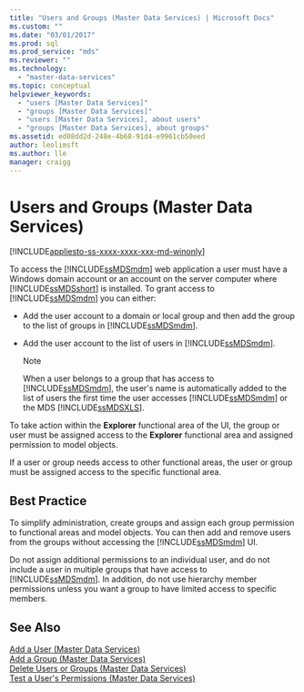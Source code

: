 ```yaml
---
title: "Users and Groups (Master Data Services) | Microsoft Docs"
ms.custom: ""
ms.date: "03/01/2017"
ms.prod: sql
ms.prod_service: "mds"
ms.reviewer: ""
ms.technology: 
  - "master-data-services"
ms.topic: conceptual
helpviewer_keywords: 
  - "users [Master Data Services]"
  - "groups [Master Data Services]"
  - "users [Master Data Services], about users"
  - "groups [Master Data Services], about groups"
ms.assetid: ed08dd2d-248e-4b68-91d4-e9961cb50eed
author: leolimsft
ms.author: lle
manager: craigg
---
```

# Users and Groups (Master Data Services)

[!INCLUDE[appliesto-ss-xxxx-xxxx-xxx-md-winonly](../includes/appliesto-ss-xxxx-xxxx-xxx-md-winonly.md)]

  To access the [!INCLUDE[ssMDSmdm](../includes/ssmdsmdm-md.md)] web application a user must have a Windows domain account or an account on the server computer where [!INCLUDE[ssMDSshort](../includes/ssmdsshort-md.md)] is installed. To grant access to [!INCLUDE[ssMDSmdm](../includes/ssmdsmdm-md.md)] you can either:  
  
-   Add the user account to a domain or local group and then add the group to the list of groups in [!INCLUDE[ssMDSmdm](../includes/ssmdsmdm-md.md)].  
  
-   Add the user account to the list of users in [!INCLUDE[ssMDSmdm](../includes/ssmdsmdm-md.md)].  
  
    > [!NOTE]  
    >  When a user belongs to a group that has access to [!INCLUDE[ssMDSmdm](../includes/ssmdsmdm-md.md)], the user's name is automatically added to the list of users the first time the user accesses [!INCLUDE[ssMDSmdm](../includes/ssmdsmdm-md.md)] or the MDS [!INCLUDE[ssMDSXLS](../includes/ssmdsxls-md.md)].  
  
 To take action within the **Explorer** functional area of the UI, the group or user must be assigned access to the **Explorer** functional area and assigned permission to model objects.  
  
 If a user or group needs access to other functional areas, the user or group must be assigned access to the specific functional area.  
  
## Best Practice  
 To simplify administration, create groups and assign each group permission to functional areas and model objects. You can then add and remove users from the groups without accessing the [!INCLUDE[ssMDSmdm](../includes/ssmdsmdm-md.md)] UI.  
  
 Do not assign additional permissions to an individual user, and do not include a user in multiple groups that have access to [!INCLUDE[ssMDSmdm](../includes/ssmdsmdm-md.md)]. In addition, do not use hierarchy member permissions unless you want a group to have limited access to specific members.  
  
## See Also  
 [Add a User &#40;Master Data Services&#41;](../master-data-services/add-a-user-master-data-services.md)   
 [Add a Group &#40;Master Data Services&#41;](../master-data-services/add-a-group-master-data-services.md)   
 [Delete Users or Groups &#40;Master Data Services&#41;](../master-data-services/delete-users-or-groups-master-data-services.md)   
 [Test a User's Permissions &#40;Master Data Services&#41;](../master-data-services/test-a-user-s-permissions-master-data-services.md)  
  
  
